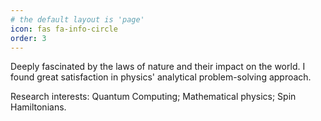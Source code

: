 ```yaml
---
# the default layout is 'page'
icon: fas fa-info-circle
order: 3
---
```


Deeply fascinated by the laws of nature and their impact on the world. I found great satisfaction in physics' analytical problem-solving approach.

Research interests: Quantum Computing; Mathematical physics; Spin Hamiltonians. 